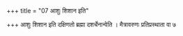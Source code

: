 +++
title = "07 आशुः शिशान इति"

+++
आशुः शिशान इति दक्षिणतो ब्रह्मा दशर्चेनान्वेति । मैत्रावरुणः प्रतिप्रस्थाता वा ७